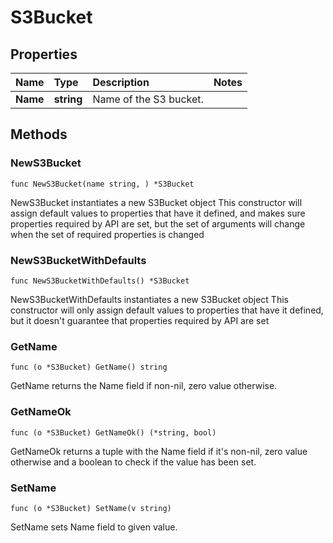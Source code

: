 # S3Bucket

## Properties

| Name | Type | Description | Notes |
| :--- | :--- | :--- | :--- |
| **Name** | **string** | Name of the S3 bucket. |  |

## Methods

### NewS3Bucket

`func NewS3Bucket(name string, ) *S3Bucket`

NewS3Bucket instantiates a new S3Bucket object This constructor will assign default values to properties that have it defined, and makes sure properties required by API are set, but the set of arguments will change when the set of required properties is changed

### NewS3BucketWithDefaults

`func NewS3BucketWithDefaults() *S3Bucket`

NewS3BucketWithDefaults instantiates a new S3Bucket object This constructor will only assign default values to properties that have it defined, but it doesn't guarantee that properties required by API are set

### GetName

`func (o *S3Bucket) GetName() string`

GetName returns the Name field if non-nil, zero value otherwise.

### GetNameOk

`func (o *S3Bucket) GetNameOk() (*string, bool)`

GetNameOk returns a tuple with the Name field if it's non-nil, zero value otherwise and a boolean to check if the value has been set.

### SetName

`func (o *S3Bucket) SetName(v string)`

SetName sets Name field to given value.

